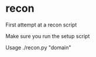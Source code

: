 # recon
First attempt at a recon script

Make sure you run the setup script

Usage ./recon.py "domain"


